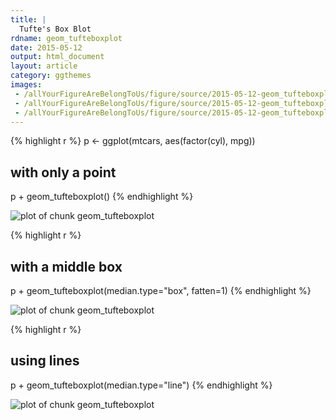 ```yaml
---
title: |
  Tufte's Box Blot
rdname: geom_tufteboxplot
date: 2015-05-12
output: html_document
layout: article
category: ggthemes
images:
 - /allYourFigureAreBelongToUs/figure/source/2015-05-12-geom_tufteboxplot//geom_tufteboxplot-1.png
 - /allYourFigureAreBelongToUs/figure/source/2015-05-12-geom_tufteboxplot//geom_tufteboxplot-2.png
 - /allYourFigureAreBelongToUs/figure/source/2015-05-12-geom_tufteboxplot//geom_tufteboxplot-3.png
---
```





{% highlight r %}
p <- ggplot(mtcars, aes(factor(cyl), mpg))
## with only a point
p + geom_tufteboxplot()
{% endhighlight %}

![plot of chunk geom_tufteboxplot](/allYourFigureAreBelongToUs/figure/source/2015-05-12-geom_tufteboxplot/geom_tufteboxplot-1.png) 

{% highlight r %}
## with a middle box
p + geom_tufteboxplot(median.type="box", fatten=1)
{% endhighlight %}

![plot of chunk geom_tufteboxplot](/allYourFigureAreBelongToUs/figure/source/2015-05-12-geom_tufteboxplot/geom_tufteboxplot-2.png) 

{% highlight r %}
## using lines
p + geom_tufteboxplot(median.type="line")
{% endhighlight %}

![plot of chunk geom_tufteboxplot](/allYourFigureAreBelongToUs/figure/source/2015-05-12-geom_tufteboxplot/geom_tufteboxplot-3.png) 